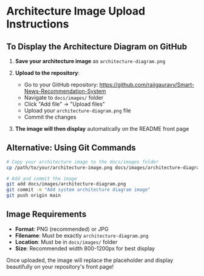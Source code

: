 # Architecture Image Upload Instructions

## To Display the Architecture Diagram on GitHub

1. **Save your architecture image** as `architecture-diagram.png`

2. **Upload to the repository**:
   - Go to your GitHub repository: https://github.com/raiigauravv/Smart-News-Recommendation-System
   - Navigate to `docs/images/` folder
   - Click "Add file" → "Upload files"
   - Upload your `architecture-diagram.png` file
   - Commit the changes

3. **The image will then display** automatically on the README front page

## Alternative: Using Git Commands

```bash
# Copy your architecture image to the docs/images folder
cp /path/to/your/architecture-image.png docs/images/architecture-diagram.png

# Add and commit the image
git add docs/images/architecture-diagram.png
git commit -m "Add system architecture diagram image"
git push origin main
```

## Image Requirements

- **Format**: PNG (recommended) or JPG
- **Filename**: Must be exactly `architecture-diagram.png`
- **Location**: Must be in `docs/images/` folder
- **Size**: Recommended width 800-1200px for best display

Once uploaded, the image will replace the placeholder and display beautifully on your repository's front page!